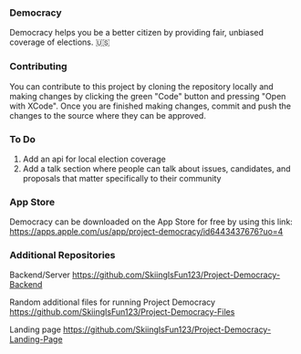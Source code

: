 ### Democracy

Democracy helps you be a better citizen by providing fair, unbiased coverage of elections. 🇺🇸

### Contributing
You can contribute to this project by cloning the repository locally and making changes by clicking the green "Code" button and pressing "Open with XCode". Once you are finished making changes, commit and push the changes to the source where they can be approved.

### To Do
   1. Add an api for local election coverage
   2. Add a talk section where people can talk about issues, candidates, and proposals that matter specifically to their community

### App Store
Democracy can be downloaded on the App Store for free by using this link:
https://apps.apple.com/us/app/project-democracy/id6443437676?uo=4

### Additional Repositories
Backend/Server
https://github.com/SkiingIsFun123/Project-Democracy-Backend

Random additional files for running Project Democracy
https://github.com/SkiingIsFun123/Project-Democracy-Files

Landing page
https://github.com/SkiingIsFun123/Project-Democracy-Landing-Page
